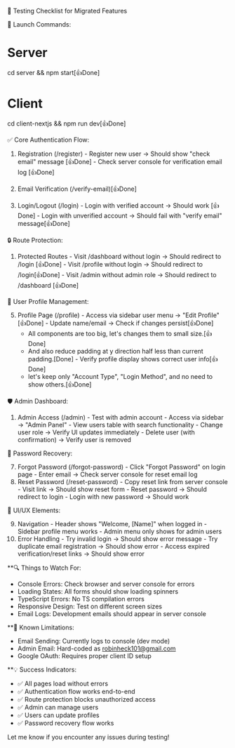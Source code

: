 🧪 Testing Checklist for Migrated Features

  🚀 Launch Commands:

  # Server
  cd server && npm start[👍Done]

  # Client
  cd client-nextjs && npm run dev[👍Done]

  ✅ Core Authentication Flow:

  1. Registration (/register)
    - Register new user → Should show "check email" message [👍Done]
    - Check server console for verification email log [👍Done]
  2. Email Verification (/verify-email)[👍Done]

  3. Login/Logout (/login)
    - Login with verified account → Should work [👍Done]
    - Login with unverified account → Should fail with "verify email" message[👍Done]


  🔒 Route Protection:

  1. Protected Routes
    - Visit /dashboard without login → Should redirect to /login [👍Done]
    - Visit /profile without login → Should redirect to /login[👍Done]
    - Visit /admin without admin role → Should redirect to /dashboard [👍Done]

  👤 User Profile Management:

  5. Profile Page (/profile)
    - Access via sidebar user menu → "Edit Profile" [👍Done]
    - Update name/email → Check if changes persist[👍Done]
      - All components are too big, let's changes them to small size.[👍Done]
      - And also reduce padding at y direction half less than current padding.[Done]
    - Verify profile display shows correct user info[👍Done]
      - let's keep only "Account Type", "Login Method", and no need to show others.[👍Done]
  
  🛡️ Admin Dashboard:

  1. Admin Access (/admin) - Test with admin account
    - Access via sidebar → "Admin Panel"
    - View users table with search functionality
    - Change user role → Verify UI updates immediately
    - Delete user (with confirmation) → Verify user is removed

  🔑 Password Recovery:

  7. Forgot Password (/forgot-password)
    - Click "Forgot Password" on login page
    - Enter email → Check server console for reset email log
  8. Reset Password (/reset-password)
    - Copy reset link from server console
    - Visit link → Should show reset form
    - Reset password → Should redirect to login
    - Login with new password → Should work

  🎨 UI/UX Elements:

  9. Navigation
    - Header shows "Welcome, [Name]" when logged in
    - Sidebar profile menu works
    - Admin menu only shows for admin users
  10. Error Handling
    - Try invalid login → Should show error message
    - Try duplicate email registration → Should show error
    - Access expired verification/reset links → Should show error

  **🔍 Things to Watch For:

  - Console Errors: Check browser and server console for errors
  - Loading States: All forms should show loading spinners
  - TypeScript Errors: No TS compilation errors
  - Responsive Design: Test on different screen sizes
  - Email Logs: Development emails should appear in server console

  **🚨 Known Limitations:

  - Email Sending: Currently logs to console (dev mode)
  - Admin Email: Hard-coded as robinheck101@gmail.com
  - Google OAuth: Requires proper client ID setup

  **💡 Success Indicators:

  - ✅ All pages load without errors
  - ✅ Authentication flow works end-to-end
  - ✅ Route protection blocks unauthorized access
  - ✅ Admin can manage users
  - ✅ Users can update profiles
  - ✅ Password recovery flow works

  Let me know if you encounter any issues during testing!
